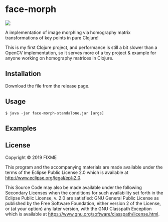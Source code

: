 # face-morph

![](data/out/out.gif)

A implementation of image morphing via homography matrix transformations of key points in pure Clojure!

This is my first Clojure project, and performance is still a bit slower than a OpenCV implementation, so it serves more of a toy project & example for anyone working on homography matrices in Clojure.

## Installation

Download the file from the release page.

## Usage


    $ java -jar face-morph-standalone.jar [args]


## Examples


## License

Copyright © 2019 FIXME

This program and the accompanying materials are made available under the
terms of the Eclipse Public License 2.0 which is available at
http://www.eclipse.org/legal/epl-2.0.

This Source Code may also be made available under the following Secondary
Licenses when the conditions for such availability set forth in the Eclipse
Public License, v. 2.0 are satisfied: GNU General Public License as published by
the Free Software Foundation, either version 2 of the License, or (at your
option) any later version, with the GNU Classpath Exception which is available
at https://www.gnu.org/software/classpath/license.html.
